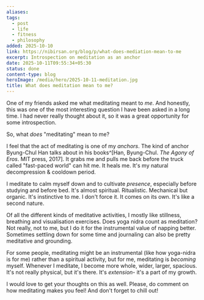 ```yaml
---
aliases:
tags:
  - post
  - life
  - fitness
  - philosophy
added: 2025-10-10
link: https://nibirsan.org/blog/p/what-does-mediation-mean-to-me
excerpt: Introspection on meditation as an anchor
date: 2025-10-11T09:55:34+05:30
status: done
content-type: blog
heroImage: /media/hero/2025-10-11-meditation.jpg
title: What does meditation mean to me?
---
```

One of my friends asked me what meditating meant to *me*. And honestly, this was one of the most interesting question I have been asked in a long time. I had never really thought about it, so it was a great opportunity for some introspection.

So, what *does* "meditating" mean to me?

I feel that the act of meditating is one of my *anchors*. The kind of anchor Byung-Chul Han talks about in his books^[Han, Byung-Chul. _The Agony of Eros_. MIT press, 2017]. It grabs me and pulls me back before the truck called "fast-paced world" can hit me. It heals me. It's my natural decompression & cooldown period.

I meditate to calm myself down and to cultivate *presence*, especially before studying and before bed. It's almost spiritual. Ritualistic. Mechanical but organic. It's instinctive to me. I don't force it. It comes on its own. It's like a second nature.

Of all the different kinds of meditative activities, I mostly like stillness, breathing and visualisation exercises. Does yoga nidra count as meditation? Not really, not to me, but I do it for the instrumental value of napping better. Sometimes settling down for some time and journaling can also be pretty meditative and grounding.

For some people, meditating might be an instrumental (like how yoga-nidra is for me) rather than a spiritual activity, but for me, meditating is *becoming* myself. Whenever I meditate, I become more whole, wider, larger, spacious. It's not really physical, but it's there. It's *extension*- it's a part of my growth.

I would love to get your thoughts on this as well. Please, do comment on how meditating makes you feel! And don't forget to chill out!